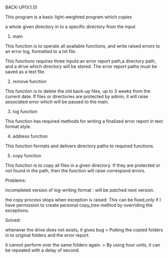 BACK-UP(V.1.0) 

This program is a basic light-weighted program which copies

a whole given directory in to a specific directory from the input 
 
 
1. main

This function is to operate all available functions, and write raised errors to an error log, formatted to a txt file.

This functions requires three inputs:an error report path,a directory path, and a drive which directory will be stored. The error report paths must be saved as a text file. 

2. remove function

This function is to delete the old back-up files, up to 3 weeks from the current date. If files or directories are protected by 
admin, it will raise associated error which will be passed to the main.
	

3. log function

 This function has required methods for writing a finalized error report in text format style.
	
4. address function

 This function formats and delivers directory paths to required functions.
 
5. copy function

 This function is to copy all files in a given directory. 
If they are protected or not found in the path, then the function will raise correspond errors.

Problems:


incompleted version of log-writing format :  will be patched next version. 

the copy process stops when exception is raised: This can be fixed,only if I have permission to create personal copy_tree method by overriding the exceptions.

Solved:

whenever the drive does not exists, it gives bug > Putting the copied folders in to original folders and the error report.

it cannot perform over the same folders again. > By using hour units, it can be repeated with a delay of second.

